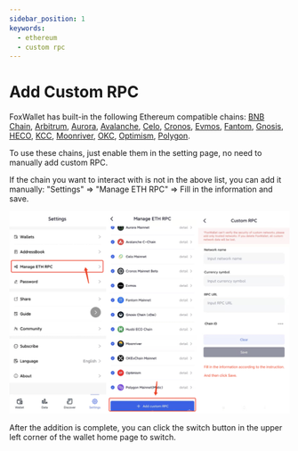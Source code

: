 ```yaml
---
sidebar_position: 1
keywords:
  - ethereum
  - custom rpc
---
```


# Add Custom RPC
FoxWallet has built-in the following Ethereum compatible chains: [BNB Chain](./bsc.md), [Arbitrum](./arbitrum.md), [Aurora](./aurora.md), [Avalanche](./avalanche.md), [Celo](./celo.md), [Cronos](./cronos.md), [Evmos](./evmos.md), [Fantom](./fantom.md), [Gnosis](./gnosis.md), [HECO](./heco.md), [KCC](./kcc.md), [Moonriver](./moonriver.md), [OKC](./okc.md), [Optimism](./optimism.md), [Polygon](./polygon.md). 

To use these chains, just enable them in the setting page, no need to manually add custom RPC.

If the chain you want to interact with is not in the above list, you can add it manually: "Settings" => "Manage ETH RPC" => Fill in the information and save.

![](../img/add-custom-rpc.png)

After the addition is complete, you can click the switch button in the upper left corner of the wallet home page to switch.

